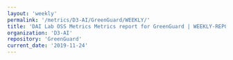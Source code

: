 ```yaml
---
layout: 'weekly'
permalink: '/metrics/D3-AI/GreenGuard/WEEKLY/'
title: 'DAI Lab OSS Metrics Metrics report for GreenGuard | WEEKLY-REPORT-2019-11-24'
organization: 'D3-AI'
repository: 'GreenGuard'
current_date: '2019-11-24'
---
```

